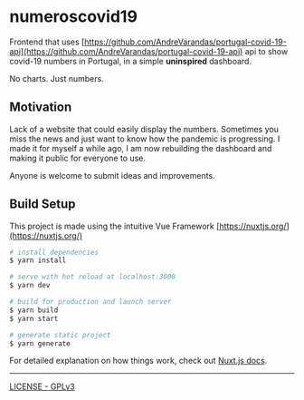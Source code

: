 # numeroscovid19

Frontend that uses [https://github.com/AndreVarandas/portugal-covid-19-api](https://github.com/AndreVarandas/portugal-covid-19-api) api to show covid-19 numbers in Portugal, in a simple **uninspired** dashboard.

No charts. Just numbers.

## Motivation

Lack of a website that could easily display the numbers. Sometimes you miss the news and just want to know how the pandemic is progressing. I made it for myself a while ago, I am now rebuilding the dashboard and making it public for everyone to use.

Anyone is welcome to submit ideas and improvements.

## Build Setup

This project is made using the intuitive Vue Framework [https://nuxtjs.org/](https://nuxtjs.org/)

```bash
# install dependencies
$ yarn install

# serve with hot reload at localhost:3000
$ yarn dev

# build for production and launch server
$ yarn build
$ yarn start

# generate static project
$ yarn generate
```

For detailed explanation on how things work, check out [Nuxt.js docs](https://nuxtjs.org).

---

[LICENSE - GPLv3](LICENSE)
